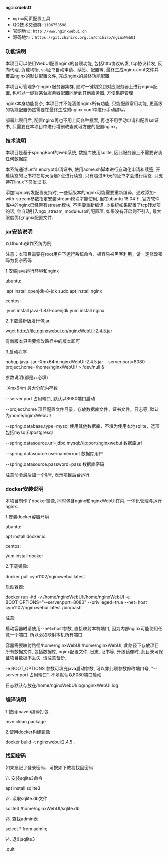 ### `nginxWebUI`

- `nginx`网页配置工具
- QQ技术交流群: `1106758598`
- 官网地址: `http://www.nginxwebui.cn`
- 源码地址：`https://git.chihiro.org.cn/chihiro/nginxWebUI`



### 功能说明

本项目可以使用WebUI配置nginx的各项功能, 包括http协议转发, tcp协议转发, 反向代理, 负载均衡, 			ssl证书自动申请、续签、配置等, 最终生成nginx.conf文件并覆盖nginx的默认配置文件, 完成nginx的最终功能配置.

本项目可管理多个nginx服务器集群, 随时一键切换到对应服务器上进行nginx配置, 			也可以一键将某台服务器配置同步到其他服务器, 方便集群管理

nginx本身功能复杂, 本项目并不能涵盖nginx所有功能, 只能配置常用功能, 			更高级的功能配置仍然需要在最终生成的nginx.conf中进行手动编写。

部署此项目后, 配置nginx再也不用上网各种搜索, 再也不用手动申请和配置ssl证书, 			只需要在本项目中进行增删改查就可方便的配置nginx。

### 技术说明

本项目是基于springBoot的web系统, 数据库使用sqlite, 因此服务器上不需要安装任何数据库

本系统通过Let's encrypt申请证书, 使用acme.sh脚本进行自动化申请和续签, 			开启续签的证书将在每天凌晨2点进行续签, 只有超过60天的证书才会进行续签. 只支持在linux下签发证书.

添加tcp/ip转发配置支持时, 			一些低版本的nginx可能需要重新编译，通过添加–with-stream参数指定安装stream模块才能使用, 但在ubuntu 			18.04下, 官方软件库中的nginx已经带有stream模块, 不需要重新编译. 本系统如果配置了tcp转发项的话, 			会自动引入ngx_stream_module.so的配置项, 如果没有开启则不引入, 最大限度优化ngnix配置文件.

### jar安装说明

以Ubuntu操作系统为例

注意：本项目需要在root用户下运行系统命令，极容易被黑客利用，请一定修改密码为复杂密码

1.安装java运行环境和nginx

ubuntu:

​				apt install openjdk-8-jdk
sudo apt install nginx 		

centos:

​				yum install java-1.8.0-openjdk
yum install nginx 		

2.下载最新版发行包jar

wget http://file.nginxwebui.cn/nginxWebUI-2.4.5.jar

有新版本只需要修改路径中的版本即可

3.启动程序

nohup java -jar -Xmx64m nginxWebUI-2.4.5.jar --server.port=8080 --project.home=/home/nginxWebUI/ > /dev/null &

参数说明(都是非必填)

-Xmx64m 最大分配内存数

--server.port 占用端口, 默认以8080端口启动

--project.home 项目配置文件目录，存放数据库文件，证书文件，日志等, 默认为/home/nginxWebUI/

--spring.database.type=mysql 使用其他数据库，不填为使用本地sqlite，选项包括mysql和postgresql

--spring.datasource.url=jdbc:mysql://ip:port/nginxwebui 数据库url

--spring.datasource.username=root 数据库用户

--spring.datasource.password=pass 数据库密码

注意命令最后加一个&号, 表示项目后台运行

### docker安装说明

本项目制作了docker镜像, 同时包含nginx和nginxWebUI在内, 一体化管理与运行nginx.

1.安装docker容器环境

ubuntu:

apt install docker.io

centos:

yum install docker

2.下载镜像:

docker pull cym1102/nginxwebui:latest

启动容器:

docker run -itd -v  /home/nginxWebUI:/home/nginxWebUI -e BOOT_OPTIONS="--server.port=8080"  --privileged=true --net=host cym1102/nginxwebui:latest /bin/bash 		

注意:

启动容器时请使用--net=host参数, 直接映射本机端口, 因为内部nginx可能使用任意一个端口, 			所以必须映射本机所有端口.

容器需要映射路径/home/nginxWebUI:/home/nginxWebUI, 此路径下存放项目所有数据文件, 			包括数据库, nginx配置文件, 日志, 证书等, 升级镜像时, 此目录可保证项目数据不丢失. 请注意备份.

-e BOOT_OPTIONS 参数可填充java启动参数, 可以靠此项参数修改端口号, "--server.port 占用端口", 不填默认以8080端口启动

日志默认存放在/home/nginxWebUI/log/nginxWebUI.log

### 编译说明

1.使用maven编译打包

mvn clean package

2.使用docker构建镜像

docker build -t nginxwebui:2.4.5 .

### 找回密码

如果忘记了登录密码，可按如下教程找回密码

\1. 安装sqlite3命令

apt install sqlite3

\2. 读取sqlite.db文件

sqlite3 /home/nginxWebUI/sqlite.db

\3. 查找admin表

select * from admin;

\4. 退出sqlite3

.quit